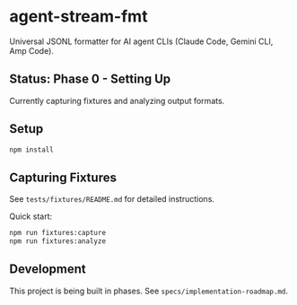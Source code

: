 # agent-stream-fmt

Universal JSONL formatter for AI agent CLIs (Claude Code, Gemini CLI, Amp Code).

## Status: Phase 0 - Setting Up

Currently capturing fixtures and analyzing output formats.

## Setup

```bash
npm install
```

## Capturing Fixtures

See `tests/fixtures/README.md` for detailed instructions.

Quick start:
```bash
npm run fixtures:capture
npm run fixtures:analyze
```

## Development

This project is being built in phases. See `specs/implementation-roadmap.md`.